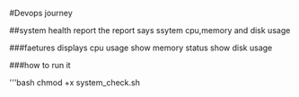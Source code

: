 #Devops journey 

##system health report 
the report says ssytem cpu,memory and disk usage

###faetures
displays cpu usage
show memory status
show disk usage

###how to run it 

'''bash
chmod +x system_check.sh
